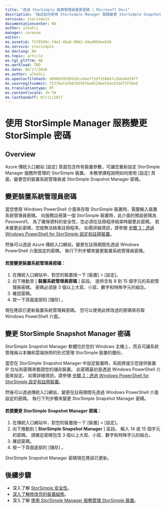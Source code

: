 ```yaml
---
title: "透過 StorSimple 裝置管理員變更密碼 | Microsoft Docs"
description: "描述如何使用 StorSimple Manager 服務變更 StorSimple Snapshot Manager 與裝置系統管理員密碼。"
services: storsimple
documentationcenter: NA
author: alkohli
manager: carmonm
editor: 
ms.assetid: f178509c-f4e1-48a8-90b2-d4ad050eeb30
ms.service: storsimple
ms.devlang: NA
ms.topic: article
ms.tgt_pltfrm: NA
ms.workload: TBD
ms.date: 08/17/2016
ms.author: alkohli
ms.openlocfilehash: d890b59595628ca3eeff1df258847c2bb54d29ff
ms.sourcegitcommit: f537befafb079256fba0529ee554c034d73f36b0
ms.translationtype: MT
ms.contentlocale: zh-TW
ms.lasthandoff: 07/11/2017
---
```

# <a name="use-the-storsimple-manager-service-to-change-your-storsimple-passwords"></a>使用 StorSimple Manager 服務變更 StorSimple 密碼
## <a name="overview"></a>Overview
Azure 傳統入口網站 [設定]  頁面包含所有裝置參數，可讓您重新設定 StorSimple Manager 服務所管理的 StorSimple 裝置。 本教學課程說明如何使用 [設定]  頁面，變更您的裝置系統管理員或 StorSimple Snapshot Manager 密碼。

## <a name="change-the-device-administrator-password"></a>變更裝置系統管理員密碼
當您使用 Windows PowerShell 介面來存取 StorSimple 裝置時，需要輸入裝置系統管理員密碼。 向服務註冊第一個 StorSimple 裝置時，此介面的預設密碼為 *Password1*。 為了確保資料的安全性，您必須在註冊程序結束時變更此密碼。 若未變更此密碼，您就無法結束註冊程序。 如需詳細資訊，請參閱 [步驟 3：透過 Windows PowerShell for StorSimple 設定和註冊裝置](storsimple-deployment-walkthrough-u2.md#step-3-configure-and-register-the-device-through-windows-powershell-for-storsimple)。

然後可以透過 Azure 傳統入口網站，變更在註冊期間先透過 Windows PowerShell 介面設定的密碼。 執行下列步驟來變更裝置系統管理員密碼。

#### <a name="to-change-the-device-administrator-password"></a>若要變更裝置系統管理員密碼：
1. 在傳統入口網站中，對您的裝置按一下 [裝置] > [設定]。
2. 向下捲動至 [ **裝置系統管理員密碼** ] 區段。 提供含有 8 到 15 個字元的系統管理員密碼。 密碼必須是 3 個以上大寫、小寫、數字和特殊字元的組合。
3. 確認密碼。
4. 按一下頁面底部的 [儲存]  。

現在應該已更新裝置系統管理員密碼。 您可以使用此修改過的密碼來存取 Windows PowerShell 介面。

## <a name="change-the-storsimple-snapshot-manager-password"></a>變更 StorSimple Snapshot Manager 密碼
StorSimple Snapshot Manager 軟體位於您的 Windows 主機上，而且可讓系統管理員以本機和雲端快照的形式管理 StorSimple 裝置的備份。

當您在 StorSimple Snapshot Manager 中設定裝置時，系統將提示您提供裝置 IP 位址和密碼來驗證您的儲存裝置。 此密碼最初是透過 Windows PowerShell 介面來設定。 如需詳細資訊，請參閱 [步驟 3：透過 Windows PowerShell for StorSimple 設定和註冊裝置](storsimple-deployment-walkthrough-u2.md#step-3-configure-and-register-the-device-through-windows-powershell-for-storsimple)。

然後可以透過傳統入口網站，變更在註冊期間先透過 Windows PowerShell 介面設定的密碼。 執行下列步驟來變更 StorSimple Snapshot Manager 密碼。

#### <a name="to-change-the-storsimple-snapshot-manager-password"></a>若要變更 StorSimple Snapshot Manager 密碼：
1. 在傳統入口網站中，對您的裝置按一下 [裝置] > [設定]。
2. 向下捲動到 [ **StorSimple Snapshot Manager** ] 區段。 輸入 14 或 15 個字元的密碼。 請確定密碼包含 3 個以上大寫、小寫、數字和特殊字元的組合。
3. 確認密碼。
4. 按一下頁面底部的 [儲存]  。

StorSimple Snapshot Manager 密碼現在應該已更新。

## <a name="next-steps"></a>後續步驟
* 深入了解 [StorSimple 安全性](storsimple-security.md)。
* [深入了解修改您的裝置組態](storsimple-modify-device-config.md)。
* 深入了解 [使用 StorSimple Manager 服務管理 StorSimple 裝置](storsimple-manager-service-administration.md)。

